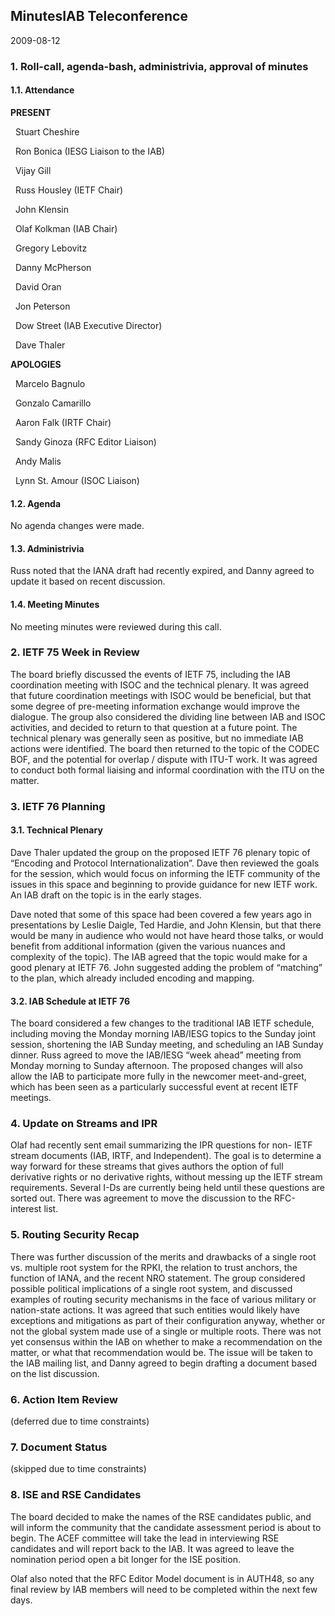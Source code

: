 
MinutesIAB Teleconference
-------------------------


2009-08-12


### 1. Roll-call, agenda-bash, administrivia, approval of minutes


#### 1.1. Attendance


**PRESENT**  

  Stuart Cheshire  

  Ron Bonica (IESG Liaison to the IAB)  

  Vijay Gill  

  Russ Housley (IETF Chair)  

  John Klensin  

  Olaf Kolkman (IAB Chair)  

  Gregory Lebovitz  

  Danny McPherson  

  David Oran  

  Jon Peterson  

  Dow Street (IAB Executive Director)  

  Dave Thaler  

**APOLOGIES**  

  Marcelo Bagnulo  

  Gonzalo Camarillo  

  Aaron Falk (IRTF Chair)  

  Sandy Ginoza (RFC Editor Liaison)  

  Andy Malis  

  Lynn St. Amour (ISOC Liaison)


#### 1.2. Agenda


No agenda changes were made.


#### 1.3. Administrivia


Russ noted that the IANA draft had recently expired, and Danny agreed to update it based on recent discussion.


#### 1.4. Meeting Minutes


No meeting minutes were reviewed during this call.


### 2. IETF 75 Week in Review


The board briefly discussed the events of IETF 75, including the IAB coordination meeting with ISOC and the technical plenary. It was agreed that future coordination meetings with ISOC would be beneficial, but that some degree of pre-meeting information exchange would improve the dialogue. The group also considered the dividing line between IAB and ISOC activities, and decided to return to that question at a future point. The technical plenary was generally seen as positive, but no immediate IAB actions were identified. The board then returned to the topic of the CODEC BOF, and the potential for overlap / dispute with ITU-T work. It was agreed to conduct both formal liaising and informal coordination with the ITU on the matter.


### 3. IETF 76 Planning


#### 3.1. Technical Plenary


Dave Thaler updated the group on the proposed IETF 76 plenary topic of “Encoding and Protocol Internationalization”. Dave then reviewed the goals for the session, which would focus on informing the IETF community of the issues in this space and beginning to provide guidance for new IETF work. An IAB draft on the topic is in the early stages.


Dave noted that some of this space had been covered a few years ago in presentations by Leslie Daigle, Ted Hardie, and John Klensin, but that there would be many in audience who would not have heard those talks, or would benefit from additional information (given the various nuances and complexity of the topic). The IAB agreed that the topic would make for a good plenary at IETF 76. John suggested adding the problem of “matching” to the plan, which already included encoding and mapping.


#### 3.2. IAB Schedule at IETF 76


The board considered a few changes to the traditional IAB IETF schedule, including moving the Monday morning IAB/IESG topics to the Sunday joint session, shortening the IAB Sunday meeting, and scheduling an IAB Sunday dinner. Russ agreed to move the IAB/IESG “week ahead” meeting from Monday morning to Sunday afternoon. The proposed changes will also allow the IAB to participate more fully in the newcomer meet-and-greet, which has been seen as a particularly successful event at recent IETF meetings.


### 4. Update on Streams and IPR


Olaf had recently sent email summarizing the IPR questions for non- IETF stream documents (IAB, IRTF, and Independent). The goal is to determine a way forward for these streams that gives authors the option of full derivative rights or no derivative rights, without messing up the IETF stream requirements. Several I-Ds are currently being held until these questions are sorted out. There was agreement to move the discussion to the RFC-interest list.


### 5. Routing Security Recap


There was further discussion of the merits and drawbacks of a single root vs. multiple root system for the RPKI, the relation to trust anchors, the function of IANA, and the recent NRO statement. The group considered possible political implications of a single root system, and discussed examples of routing security mechanisms in the face of various military or nation-state actions. It was agreed that such entities would likely have exceptions and mitigations as part of their configuration anyway, whether or not the global system made use of a single or multiple roots. There was not yet consensus within the IAB on whether to make a recommendation on the matter, or what that recommendation would be. The issue will be taken to the IAB mailing list, and Danny agreed to begin drafting a document based on the list discussion.


### 6. Action Item Review


(deferred due to time constraints)


### 7. Document Status


(skipped due to time constraints)


### 8. ISE and RSE Candidates


The board decided to make the names of the RSE candidates public, and will inform the community that the candidate assessment period is about to begin. The ACEF committee will take the lead in interviewing RSE candidates and will report back to the IAB. It was agreed to leave the nomination period open a bit longer for the ISE position.


Olaf also noted that the RFC Editor Model document is in AUTH48, so any final review by IAB members will need to be completed within the next few days.


